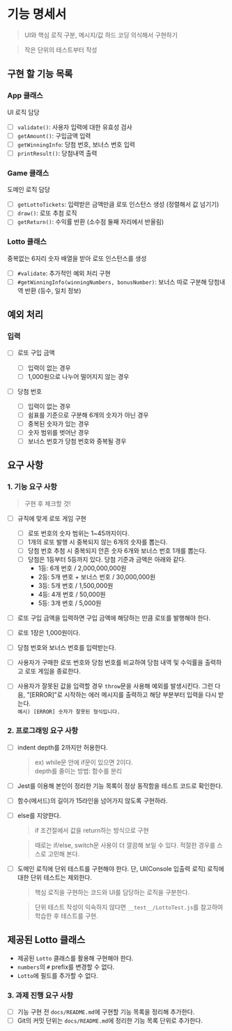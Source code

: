 # 기능 명세서

> UI와 핵심 로직 구분, 메시지/값 하드 코딩 의식해서 구현하기

> 작은 단위의 테스트부터 작성

## 구현 할 기능 목록

### App 클래스

UI 로직 담당

- [ ] `validate()`: 사용자 입력에 대한 유효성 검사
- [ ] `getAmount()`: 구입금액 입력
- [ ] `getWinningInfo`: 당첨 번호, 보너스 번호 입력
- [ ] `printResult()`: 당첨내역 출력

### Game 클래스

도메인 로직 담당

- [ ] `getLottoTickets`: 입력받은 금액만큼 로또 인스턴스 생성 (정렬해서 값 넘기기)
- [ ] `draw()`: 로또 추첨 로직
- [ ] `getReturn()`: 수익률 반환 (소수점 둘째 자리에서 반올림)

### Lotto 클래스

중복없는 6자리 숫자 배열을 받아 로또 인스턴스를 생성

- [ ] `#validate`: 추가적인 예외 처리 구현
- [ ] `#getWinningInfo(winningNumbers, bonusNumber)`: 보너스 따로 구분해 당첨내역 반환 (등수, 일치 정보)

## 예외 처리

### 입력

- [ ] 로또 구입 금액

  - [ ] 입력이 없는 경우
  - [ ] 1,000원으로 나누어 떨어지지 않는 경우

- [ ] 당첨 번호
  - [ ] 입력이 없는 경우
  - [ ] 쉼표를 기준으로 구분해 6개의 숫자가 아닌 경우
  - [ ] 중복된 숫자가 있는 경우
  - [ ] 숫자 범위를 벗어난 경우
  - [ ] 보너스 번호가 당첨 번호와 중복될 경우

## 요구 사항

### 1. 기능 요구 사항

> 구현 후 체크할 것!

- [ ] 규칙에 맞게 로또 게임 구현

  - [ ] 로또 번호의 숫자 범위는 1~45까지이다.
  - [ ] 1개의 로또 발행 시 중복되지 않는 6개의 숫자를 뽑는다.
  - [ ] 당첨 번호 추첨 시 중복되지 안흔 숫자 6개와 보너스 번호 1개를 뽑는다.
  - [ ] 당첨은 1등부터 5등까지 있다. 당첨 기준과 금액은 아래와 같다.
    - 1등: 6개 번호 / 2,000,000,000원
    - 2등: 5개 번호 + 보너스 번호 / 30,000,000원
    - 3등: 5개 번호 / 1,500,000원
    - 4등: 4개 번호 / 50,000원
    - 5등: 3개 번호 / 5,000원

- [ ] 로또 구입 금액을 입력하면 구입 금액에 해당하는 만큼 로또를 발행해야 한다.

- [ ] 로또 1장은 1,000원이다.
- [ ] 당첨 번호와 보너스 번호를 입력받는다.
- [ ] 사용자가 구매한 로또 번호와 당첨 번호를 비교하여 당첨 내역 및 수익률을 출력하고 로또 게임을 종료한다.
- [ ] 사용자가 잘못된 값을 입력할 경우 `throw`문을 사용해 예외를 발생시킨다. 그런 다음, "[ERROR]"로 시작하는 에러 메시지를 출력하고 해당 부분부터 입력을 다시 받는다.  
       `예시) [ERROR] 숫자가 잘못된 형식입니다.`

### 2. 프로그래밍 요구 사항

- [ ] indent depth를 2까지만 허용한다.

  > ex) while문 안에 if문이 있으면 2이다.  
  > depth를 줄이는 방법: 함수를 분리

- [ ] Jest를 이용해 본인이 정리한 기능 목록이 정상 동작함을 테스트 코드로 확인한다.

- [ ] 함수(메서드)의 길이가 15라인을 넘어가지 않도록 구현하라.
- [ ] else를 지양한다.

  > if 조건절에서 값을 return하는 방식으로 구현

  > 때로는 if/else, switch문 사용이 더 깔끔해 보일 수 있다. 적절한 경우를 스스로 고민해 본다.

- [ ] 도메인 로직에 단위 테스트를 구현해야 한다. 단, UI(Console 입출력 로직) 로직에 대한 단위 테스트는 제외한다.

  > 핵심 로직을 구현하는 코드와 UI를 담당하는 로직을 구분한다.

  > 단위 테스트 작성이 익숙하지 않다면 `__test__/LottoTest.js`를 참고하여 학습한 후 테스트를 구현.

## 제공된 Lotto 클래스

- 제공된 `Lotto` 클래스를 활용해 구현해야 한다.
- `numbers`의 `#` prefix를 변경할 수 없다.
- `Lotto`에 필드를 추가할 수 없다.

### 3. 과제 진행 요구 사항

- [ ] 기능 구현 전 `docs/README.md`에 구현할 기능 목록을 정리해 추가한다.
- [ ] Git의 커밋 단위는 `docs/README.md`에 정리한 기능 목록 단위로 추가한다.
